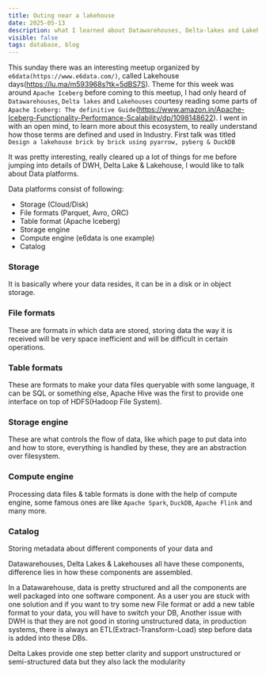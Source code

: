 ```yaml
---
title: Outing near a lakehouse 
date: 2025-05-13
description: what I learned about Datawarehouses, Delta-lakes and Lakehouses 
visible: false
tags: database, blog
---
```

This sunday there was an interesting meetup organized by `e6data(https://www.e6data.com/)`, called Lakehouse days(https://lu.ma/m593968s?tk=5dBS7S).
Theme for this week was around `Apache Iceberg` before coming to this meetup, I had only heard of `Datawarehouses`, `Delta lakes` and `Lakehouses` courtesy reading some parts of `Apache Iceberg: The definitive Guide`(https://www.amazon.in/Apache-Iceberg-Functionality-Performance-Scalability/dp/1098148622).
I went in with an open mind, to learn more about this ecosystem, to really understand how those terms are defined and used in Industry.
First talk was titled `Design a lakehouse brick by brick using pyarrow, pyberg & DuckDB`

It was pretty interesting, really cleared up a lot of things for me before jumping into details of DWH, Delta Lake & Lakehouse, I would like to talk about Data platforms.

Data platforms consist of following:
- Storage (Cloud/Disk)
- File formats (Parquet, Avro, ORC)
- Table format (Apache Iceberg)
- Storage engine
- Compute engine (e6data is one example) 
- Catalog 

### **Storage**
It is basically where your data resides, it can be in a disk or in object storage.

### **File formats**
These are formats in which data are stored, storing data the way it is received will be very space inefficient and will be difficult
in certain operations.

### **Table formats**
These are formats to make your data files queryable with some language, it can be SQL or something else, Apache Hive was the first
to provide one interface on top of HDFS(Hadoop File System).

### **Storage engine**
These are what controls the flow of data, like which page to put data into and how to store, everything is handled by these, they are an abstraction over filesystem.

### **Compute engine**
Processing data files & table formats is done with the help of compute engine, some famous ones are like `Apache Spark`, `DuckDB`, `Apache Flink` and many more.

### **Catalog**
Storing metadata about different components of your data and 

Datawarehouses, Delta Lakes & Lakehouses all have these components, difference lies in how these components are assembled.

In a Datawarehouse, data is pretty structured and all the components are well packaged into one software component. As a user you
are stuck with one solution and if you want to try some new File format or add a new table format to your data, you will have to
switch your DB, Another issue with DWH is that they are not good in storing unstructured data, in production systems, there is 
always an ETL(Extract-Transform-Load) step before data is added into these DBs.

Delta Lakes provide one step better clarity and support unstructured or semi-structured data but they also lack the modularity 
